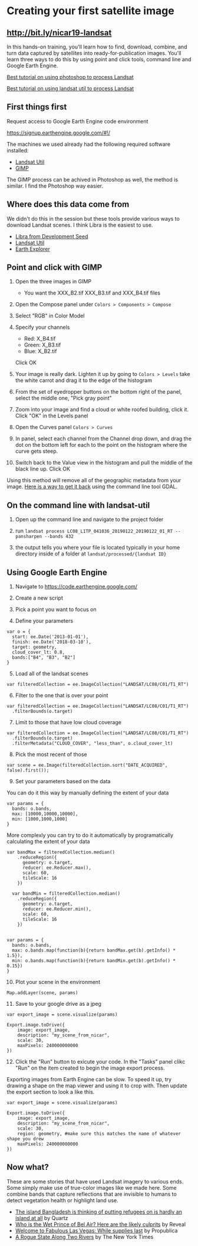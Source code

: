 # Creating your first satellite image

## http://bit.ly/nicar19-landsat

In this hands-on training, you'll learn how to find, download, combine, and turn data captured by satellites into ready-for-publication images. You'll learn three ways to do this by using point and click tools, command line and Google Earth Engine.

[Best tutorial on using photoshop to process Landsat](https://earthobservatory.nasa.gov/blogs/elegantfigures/2013/10/22/how-to-make-a-true-color-landsat-8-image/)

[Best tutorial on using landsat util to process Landsat](https://www.developmentseed.org/blog/2014/08/29/landsat-util/)

## First things first

Request access to Google Earth Engine code environment

https://signup.earthengine.google.com/#!/

The machines we used already had the following required software installed:
* [Landsat Util](https://pythonhosted.org/landsat-util/installation.html)
* [GIMP](https://www.gimp.org/)

The GIMP process can be achived in Photoshop as well, the method is similar. I find the Photoshop way easier.

## Where does this data come from

We didn't do this in the session but these tools provide various ways to download Landsat scenes. I think Libra is the easiest to use.

* [Libra from Development Seed](https://libra.developmentseed.org)
* [Landsat Util](https://pythonhosted.org/landsat-util/)
* [Earth Explorer](https://earthexplorer.usgs.gov/)

## Point and click with GIMP

1. Open the three images in GIMP
	* You want the XXX_B2.tif XXX_B3.tif and XXX_B4.tif files 

2. Open the Compose panel under `Colors > Components > Compose`

3. Select "RGB" in Color Model

4. Specify your channels 
	* Red: X_B4.tif
	* Green: X_B3.tif
	* Blue: X_B2.tif

	Click OK

6. Your image is really dark. Lighten it up by going to `Colors > Levels`
	take the white carrot and drag it to the edge of the histogram

7. From the set of eyedropper buttons on the bottom right of the panel, select the middle one, "Pick gray point"

8. Zoom into your image and find a cloud or white roofed building, click it. Click "OK" in the Levels panel

9. Open the Curves panel `Colors > Curves`

9. In panel, select each channel from the Channel drop down, and drag the dot on the bottom left for each to the point on the histogram where the curve gets steep.

10. Switch back to the Value view in the histogram and pull the middle of the black line up. Click OK

Using this method will remove all of the geographic metadata from your image. [Here is a way to get it back](https://gis.stackexchange.com/a/108703) using the command line tool GDAL.

## On the command line with landsat-util

1. Open up the command line and navigate to the project folder

2. run `landsat process LC08_L1TP_041036_20190122_20190122_01_RT --pansharpen --bands 432`

3. the output tells you where your file is located typically in your home directory inside of a folder at `landsat/processed/{landsat ID}`


## Using Google Earth Engine

1. Navigate to https://code.earthengine.google.com/

2. Create a new script

3. Pick a point you want to focus on

4. Define your parameters

```
var o = {
  start: ee.Date('2013-01-01'),
  finish: ee.Date('2018-03-10'),
  target: geometry,
  cloud_cover_lt: 0.8,
  bands:["B4", "B3", "B2"]
}
```

5. Load all of the landsat scenes

```
var filteredCollection = ee.ImageCollection("LANDSAT/LC08/C01/T1_RT")
```

6. Filter to the one that is over your point

```
var filteredCollection = ee.ImageCollection("LANDSAT/LC08/C01/T1_RT")
  .filterBounds(o.target)

```


7. Limit to those that have low cloud coverage

```
var filteredCollection = ee.ImageCollection("LANDSAT/LC08/C01/T1_RT")
  .filterBounds(o.target)
  .filterMetadata("CLOUD_COVER", "less_than", o.cloud_cover_lt)
```

8. Pick the most recent of those

```
var scene = ee.Image(filteredCollection.sort("DATE_ACQUIRED", false).first());
```

9. Set your parameters based on the data

You can do it this way by manually defining the extent of your data

```
var params = {
  bands: o.bands,
  max: [10000,10000,10000],
  min: [1000,1000,1000]
}

```


More complexly you can try to do it automatically by programatically calculating the extent of your data

```
var bandMax = filteredCollection.median()
    .reduceRegion({
      geometry: o.target,
      reducer: ee.Reducer.max(),
      scale: 60,
      tileScale: 16
    })
    
  var bandMin = filteredCollection.median()
    .reduceRegion({
      geometry: o.target,
      reducer: ee.Reducer.min(),
      scale: 60,
      tileScale: 16
    })


var params = {
  bands: o.bands,
  max: o.bands.map(function(b){return bandMax.get(b).getInfo() * 1.5}),
  min: o.bands.map(function(b){return bandMin.get(b).getInfo() * 0.15})
}

```

10. Plot your scene in the environment

```
Map.addLayer(scene, params)
```

11. Save to your google drive as a jpeg

```
var export_image = scene.visualize(params)

Export.image.toDrive({
    image: export_image,
    description: "my_scene_from_nicar",
    scale: 30,
    maxPixels: 240000000000
})
```

12. Click the "Run" button to exicute your code. In the "Tasks" panel clikc "Run" on the item created to begin the image export process.

Exporting images from Earth Engine can be slow. To speed it up, try drawing a shape on the map viewer and using it to crop with. Then update the export section to look a like this.

```
var export_image = scene.visualize(params)

Export.image.toDrive({
    image: export_image,
    description: "my_scene_from_nicar",
    scale: 30,
    region: geometry, #make sure this matches the name of whatever shape you drew 
    maxPixels: 240000000000
})
```


## Now what?

These are some stories that have used Landsat imagery to various ends. Some simply make use of true-color images like we made here. Some combine bands that capture reflections that are invisible to humans to detect vegetation health or highlight land use.

* [The island Bangladesh is thinking of putting refugees on is hardly an island at all](https://qz.com/1075444/the-island-bangladesh-is-thinking-of-putting-refugees-is-hardly-an-island-at-all/) by Quartz
* [Who is the Wet Prince of Bel Air? Here are the likely culprits](https://www.revealnews.org/article/who-is-the-wet-prince-of-bel-air-here-are-the-likely-culprits/) by Reveal
* [Welcome to Fabulous Las Vegas: While supplies last](https://projects.propublica.org/las-vegas-growth-map/) by Propublica
* [A Rogue State Along Two Rivers](https://www.nytimes.com/interactive/2014/07/03/world/middleeast/syria-iraq-isis-rogue-state-along-two-rivers.html) by The New York Times

